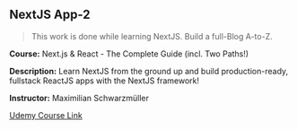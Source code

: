 
## NextJS App-2

> This work is done while learning NextJS.
> Build a full-Blog A-to-Z.

**Course:**  Next.js & React - The Complete Guide (incl. Two Paths!)

**Description:**  Learn NextJS from the ground up and build production-ready, fullstack ReactJS apps with the NextJS framework!

**Instructor:**  Maximilian Schwarzmüller

[Udemy Course Link](https://www.udemy.com/course/nextjs-react-the-complete-guide/)

